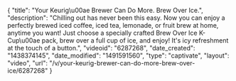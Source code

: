 {
    "title": "Your Keurig\u00ae Brewer Can Do More. Brew Over Ice.",
    "description": "Chilling out has never been this easy. Now you can enjoy a perfectly brewed iced coffee, iced tea, lemonade, or fruit brew at home, anytime you want! Just choose a specially crafted Brew Over Ice K-Cup\u00ae pack, brew over a full cup of ice, and enjoy! It's icy refreshment at the touch of a button.",
    "videoid": "6287268",
    "date_created": "1438374145",
    "date_modified": "1491591560",
    "type": "captivate",
    "layout": "video",
    "url": "\/v\/your-keurig-brewer-can-do-more-brew-over-ice\/6287268"
}